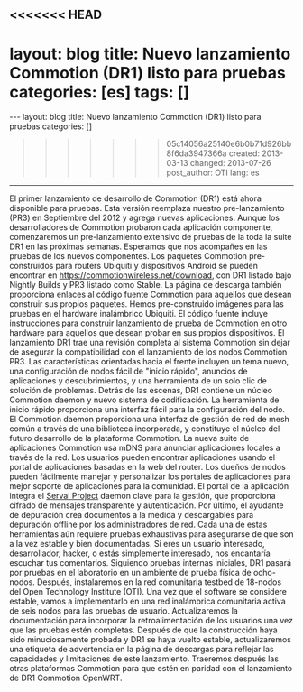<<<<<<< HEAD
---
layout: blog
title: Nuevo lanzamiento Commotion (DR1) listo para pruebas
categories: [es]
tags: []
=======
﻿---
layout: blog
title: Nuevo lanzamiento Commotion (DR1) listo para pruebas
categories: []
>>>>>>> 05c14056a25140e6b0b71d926bb8f6da3947366a
created: 2013-03-13
changed: 2013-07-26
post_author: OTI
lang: es
---
 El primer lanzamiento de desarrollo de Commotion (DR1) está ahora disponible para pruebas. Esta versión reemplaza nuestro pre-lanzamiento (PR3) en Septiembre del 2012 y agrega nuevas aplicaciones. Aunque los desarrolladores de Commotion probaron cada aplicación componente, comenzaremos un pre-lanzamiento extensivo de pruebas de la toda la suite DR1 en las próximas semanas. Esperamos que nos acompañes en las pruebas de los nuevos componentes. Los paquetes Commotion pre-construidos para routers Ubiquiti y dispositivos Android se pueden encontrar en <a href="https://commotionwireless.net/download">https://commotionwireless.net/download</a>, con DR1 listado bajo Nightly Builds y PR3 listado como Stable. La página de descarga también proporciona enlaces al código fuente Commotion para aquellos que desean construir sus propios paquetes. Hemos pre-construido imágenes para las pruebas en el hardware inalámbrico Ubiquiti. El código fuente incluye instrucciones para construir lanzamiento de prueba de Commotion en otro hardware para aquellos que desean probar en sus propios dispositivos.
El lanzamiento DR1 trae una revisión completa al sistema Commotion sin dejar de asegurar la compatibilidad con el lanzamiento de los nodos Commotion PR3. Las características orientadas hacia el frente incluyen un tema nuevo, una configuración de nodos fácil de "inicio rápido", anuncios de aplicaciones y descubrimientos, y una herramienta de un solo clic de solución de problemas. Detrás de las escenas, DR1 contiene un núcleo Commotion daemon y nuevo sistema de codificación. 
La herramienta de inicio rápido proporciona una interfaz fácil para la configuración del nodo. El Commotion daemon proporciona una interfaz de gestión de red de mesh común a través de una biblioteca incorporada, y constituye el núcleo del futuro desarrollo de la plataforma Commotion. La nueva suite de aplicaciones Commotion usa mDNS para anunciar aplicaciones locales a través de la red. Los usuarios pueden encontrar aplicaciones usando el portal de aplicaciones basadas en la web del router. Los dueños de nodos pueden fácilmente manejar y personalizar los portales de aplicaciones para mejor soporte de aplicaciones para la comunidad. El portal de la aplicación integra el <a href="http://servalproject.org">Serval Project</a> daemon clave para la gestión, que proporciona cifrado de mensajes transparente y autenticación. Por último, el ayudante de depuración crea documentos a la medida y descargables para depuración offline por los administradores de red.
Cada una de estas herramientas aún requiere pruebas exhaustivas para asegurarse de que son a la vez estable y bien documentadas. Si eres un usuario interesado, desarrollador, hacker, o estás simplemente interesado, nos encantaría escuchar tus comentarios. Siguiendo pruebas internas iniciales, DR1 pasará por pruebas en el laboratorio en un ambiente de prueba física de ocho-nodos. Después, instalaremos en la red comunitaria testbed de 18-nodos del Open Technology Institute (OTI). Una vez que el software se considere estable, vamos a implementarlo en una red inalámbrica comunitaria activa de seis nodos para las pruebas de usuario.
Actualizaremos la documentación para incorporar la retroalimentación de los usuarios una vez que las pruebas estén completas. Después de que la construcción haya sido minuciosamente probada y DR1 se haya vuelto estable, actualizaremos una etiqueta de advertencia en la página de descargas para reflejar las capacidades y limitaciones de este lanzamiento. Traeremos después las otras plataformas Commotion para que estén en paridad con el lanzamiento de DR1 Commotion OpenWRT.

